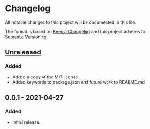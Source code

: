 # Changelog

All notable changes to this project will be documented in this file.

The format is based on [Keep a Changelog](http://keepachangelog.com/)
and this project adheres to [Semantic Versioning](http://semver.org/).

## [Unreleased]
### Added
- Added a copy of the MIT license
- Added keywords to package.json and future work to README.md

## 0.0.1 - 2021-04-27
### Added
- Initial release.

[Unreleased]: https://github.com/ggoodman/context/compare/v0.0.1...HEAD
